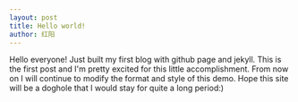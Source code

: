 ```yaml
---
layout: post
title: Hello world!
author: 红阳
---
```


Hello everyone! Just built my first blog with github page and jekyll. This is the first post and I'm pretty excited for this little accomplishment. From now on I will continue to modify the format and style of this demo. Hope this site will be a doghole that I would stay for quite a long period:)

<span class="more"></span>
